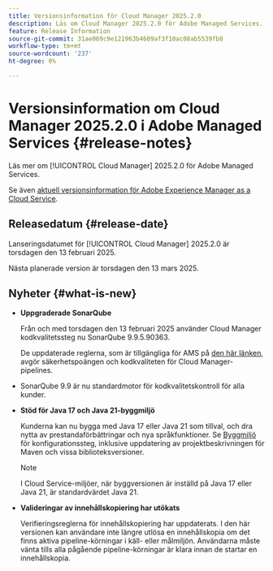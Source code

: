 ```yaml
---
title: Versionsinformation för Cloud Manager 2025.2.0
description: Läs om Cloud Manager 2025.2.0 för Adobe Managed Services.
feature: Release Information
source-git-commit: 31ae069c9e121963b4609af3f10ac08ab5539fb8
workflow-type: tm+mt
source-wordcount: '237'
ht-degree: 0%

---
```


# Versionsinformation om Cloud Manager 2025.2.0 i Adobe Managed Services {#release-notes}

<!-- RELEASE WIKI  https://wiki.corp.adobe.com/display/DMSArchitecture/Cloud+Manager+2025.02.0+Release -->

Läs mer om [!UICONTROL Cloud Manager] 2025.2.0 för Adobe Managed Services.

Se även [aktuell versionsinformation för Adobe Experience Manager as a Cloud Service](https://experienceleague.adobe.com/en/docs/experience-manager-cloud-service/content/release-notes/home).

## Releasedatum {#release-date}

Lanseringsdatumet för [!UICONTROL Cloud Manager] 2025.2.0 är torsdagen den 13 februari 2025.

Nästa planerade version är torsdagen den 13 mars 2025.

## Nyheter {#what-is-new}

<!-- * The AEM Code Quality step now uses SonarQube 9.9 Server, replacing the older 7.4 version. This upgrade brings additional security, performance, and code quality checks, offering more comprehensive analysis and coverage for your projects. --> <!-- CMGR-45683 -->

* **Uppgraderade SonarQube**

  Från och med torsdagen den 13 februari 2025 använder Cloud Manager kodkvalitetssteg nu SonarQube 9.9.5.90363.

  De uppdaterade reglerna, som är tillgängliga för AMS på [den här länken](/help/using/code-quality-testing.md#code-quality-testing-step), avgör säkerhetspoängen och kodkvaliteten för Cloud Manager-pipelines.

* SonarQube 9.9 är nu standardmotor för kodkvalitetskontroll för alla kunder.

* **Stöd för Java 17 och Java 21-byggmiljö**

  Kunderna kan nu bygga med Java 17 eller Java 21 som tillval, och dra nytta av prestandaförbättringar och nya språkfunktioner. Se [Byggmiljö](/help/getting-started/build-environment.md) för konfigurationssteg, inklusive uppdatering av projektbeskrivningen för Maven och vissa biblioteksversioner.

  >[!NOTE]
  >I Cloud Service-miljöer, när byggversionen är inställd på Java 17 eller Java 21, är standardvärdet Java 21.

* **Valideringar av innehållskopiering har utökats**

  Verifieringsreglerna för innehållskopiering har uppdaterats. I den här versionen kan användare inte längre utlösa en innehållskopia om det finns aktiva pipeline-körningar i käll- eller målmiljön. Användarna måste vänta tills alla pågående pipeline-körningar är klara innan de startar en innehållskopia.

<!-- 
## Early adoption program {#early-adoption}

Be a part of Cloud Manager's early adoption program and have a chance to test upcoming features.

### Bring Your Own Git - now with support for GitLab and Bitbucket {#gitlab-bitbucket}

The **Bring Your Own Git** feature has been expanded to include support for external repositories, such as GitLab and Bitbucket. This new support is in addition to the already existing support for private and enterprise GitHub repositories. When you add these new repos, you can also link them directly to your pipelines. You can host these repositories on public cloud platforms or within your private cloud or infrastructure. This integration also removes the need for constant code synchronization with the Adobe repository and provides the ability to validate pull requests before merging them into a main branch.

Pipelines using external repositories (excluding GitHub-hosted ones) and the **Deployment Trigger** set to **On Git Changes** now start automatically.

See [Add external repositories in Cloud Manager](/help/managing-code/external-repositories.md).

![Add Repository dialog box](/help/release-notes/assets/repositories-add-release-notes.png)

>[!NOTE]
>
>Currently, the out-of-the-box pull request code quality checks are exclusive to GitHub-hosted repositories, but an update to extend this functionality to other Git vendors is in the works.

If you are interested in testing this new feature and sharing your feedback, send an email to [Grp-CloudManager_BYOG@adobe.com](mailto:Grp-CloudManager_BYOG@adobe.com) from your email address associated with your Adobe ID. Be sure to include which Git platform you want to use and whether you are on a private/public or enterprise repository structure. -->


<!-- ## Bug fixes {#bug-fixes}

* A

Known Issues {#known-issues}

* A -->
